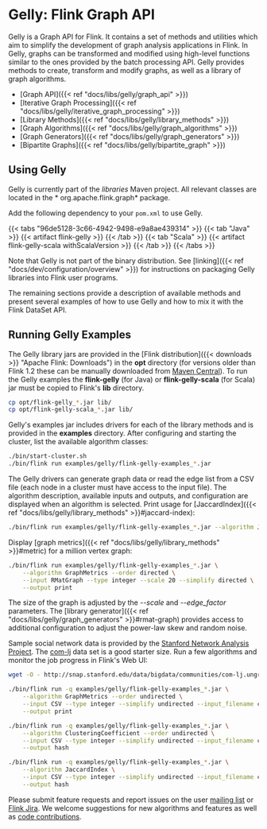<!--
Licensed to the Apache Software Foundation (ASF) under one
or more contributor license agreements.  See the NOTICE file
distributed with this work for additional information
regarding copyright ownership.  The ASF licenses this file
to you under the Apache License, Version 2.0 (the
"License"); you may not use this file except in compliance
with the License.  You may obtain a copy of the License at

  http://www.apache.org/licenses/LICENSE-2.0

Unless required by applicable law or agreed to in writing,
software distributed under the License is distributed on an
"AS IS" BASIS, WITHOUT WARRANTIES OR CONDITIONS OF ANY
KIND, either express or implied.  See the License for the
specific language governing permissions and limitations
under the License.
-->

# Gelly: Flink Graph API

Gelly is a Graph API for Flink. It contains a set of methods and utilities which aim to simplify the development of
graph analysis applications in Flink. In Gelly, graphs can be transformed and modified using high-level functions
similar to the ones provided by the batch processing API. Gelly provides methods to create, transform and modify graphs,
as well as a library of graph algorithms.

* [Graph API]({{< ref "docs/libs/gelly/graph_api" >}})
* [Iterative Graph Processing]({{< ref "docs/libs/gelly/iterative_graph_processing" >}})
* [Library Methods]({{< ref "docs/libs/gelly/library_methods" >}})
* [Graph Algorithms]({{< ref "docs/libs/gelly/graph_algorithms" >}})
* [Graph Generators]({{< ref "docs/libs/gelly/graph_generators" >}})
* [Bipartite Graphs]({{< ref "docs/libs/gelly/bipartite_graph" >}})

Using Gelly
-----------

Gelly is currently part of the *libraries* Maven project. All relevant classes are located in the *
org.apache.flink.graph* package.

Add the following dependency to your `pom.xml` to use Gelly.

{{< tabs "96de5128-3c66-4942-9498-e9a8ae439314" >}} {{< tab "Java" >}} {{< artifact flink-gelly >}} {{< /tab >}} {{<
tab "Scala" >}} {{< artifact flink-gelly-scala withScalaVersion >}} {{< /tab >}} {{< /tabs >}}

Note that Gelly is not part of the binary distribution. See [linking]({{< ref "docs/dev/configuration/overview" >}}) for
instructions on packaging Gelly libraries into Flink user programs.

The remaining sections provide a description of available methods and present several examples of how to use Gelly and
how to mix it with the Flink DataSet API.

Running Gelly Examples
----------------------

The Gelly library jars are provided in the [Flink distribution]({{< downloads >}} "Apache Flink: Downloads")
in the **opt** directory (for versions older than Flink 1.2 these can be manually downloaded from
[Maven Central](http://search.maven.org/#search|ga|1|flink%20gelly)). To run the Gelly examples the **flink-gelly** (for
Java) or **flink-gelly-scala** (for Scala) jar must be copied to Flink's **lib** directory.

```bash
cp opt/flink-gelly_*.jar lib/
cp opt/flink-gelly-scala_*.jar lib/
```

Gelly's examples jar includes drivers for each of the library methods and is provided in the **examples** directory.
After configuring and starting the cluster, list the available algorithm classes:

```bash
./bin/start-cluster.sh
./bin/flink run examples/gelly/flink-gelly-examples_*.jar
```

The Gelly drivers can generate graph data or read the edge list from a CSV file (each node in a cluster must have access
to the input file). The algorithm description, available inputs and outputs, and configuration are displayed when an
algorithm is selected. Print usage for [JaccardIndex]({{< ref "docs/libs/gelly/library_methods" >}}#jaccard-index):

```bash
./bin/flink run examples/gelly/flink-gelly-examples_*.jar --algorithm JaccardIndex
```

Display [graph metrics]({{< ref "docs/libs/gelly/library_methods" >}}#metric) for a million vertex graph:

```bash
./bin/flink run examples/gelly/flink-gelly-examples_*.jar \
    --algorithm GraphMetrics --order directed \
    --input RMatGraph --type integer --scale 20 --simplify directed \
    --output print
```

The size of the graph is adjusted by the *\-\-scale* and *\-\-edge_factor* parameters. The
[library generator]({{< ref "docs/libs/gelly/graph_generators" >}}#rmat-graph) provides access to additional
configuration to adjust the power-law skew and random noise.

Sample social network data is provided by
the [Stanford Network Analysis Project](http://snap.stanford.edu/data/index.html).
The [com-lj](http://snap.stanford.edu/data/bigdata/communities/com-lj.ungraph.txt.gz) data set is a good starter size.
Run a few algorithms and monitor the job progress in Flink's Web UI:

```bash
wget -O - http://snap.stanford.edu/data/bigdata/communities/com-lj.ungraph.txt.gz | gunzip -c > com-lj.ungraph.txt

./bin/flink run -q examples/gelly/flink-gelly-examples_*.jar \
    --algorithm GraphMetrics --order undirected \
    --input CSV --type integer --simplify undirected --input_filename com-lj.ungraph.txt --input_field_delimiter $'\t' \
    --output print

./bin/flink run -q examples/gelly/flink-gelly-examples_*.jar \
    --algorithm ClusteringCoefficient --order undirected \
    --input CSV --type integer --simplify undirected --input_filename com-lj.ungraph.txt --input_field_delimiter $'\t' \
    --output hash

./bin/flink run -q examples/gelly/flink-gelly-examples_*.jar \
    --algorithm JaccardIndex \
    --input CSV --type integer --simplify undirected --input_filename com-lj.ungraph.txt --input_field_delimiter $'\t' \
    --output hash
```

Please submit feature requests and report issues on the
user [mailing list](https://flink.apache.org/community.html#mailing-lists)
or [Flink Jira](https://issues.apache.org/jira/browse/FLINK). We welcome suggestions for new algorithms and features as
well as [code contributions](https://flink.apache.org/contributing/contribute-code.html).
